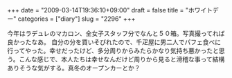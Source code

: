 +++
date = "2009-03-14T19:36:10+09:00"
draft = false
title = "ホワイトデー"
categories = ["diary"]
slug = "2296"
+++

今年はラデュレのマカロン、全女子スタッフ分でなんと５０箱。写真撮ってれば良かったなあ。
自分の分を買いそびれたので、千疋屋に男二人でパフェ食べに行ってやった。幸せだったけど、多分周りからみたらかなり気持ち悪かったと思う。こんな感じで、本人たちは幸せなんだけど周りから見ると滑稽な事って結構ありそうな気がする。真冬のオープンカーとか？
